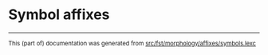 
# Symbol affixes

* * *

<small>This (part of) documentation was generated from [src/fst/morphology/affixes/symbols.lexc](https://github.com/giellalt/lang-mpu/blob/main/src/fst/morphology/affixes/symbols.lexc)</small>
